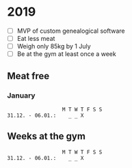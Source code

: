 # 2019

- [ ] MVP of custom genealogical software
- [ ] Eat less meat 
- [ ] Weigh only 85kg by 1 July
- [ ] Be at the gym at least once a week

## Meat free

### January

```plain
                  M T W T F S S
31.12. - 06.01.:    _ _ X
```


## Weeks at the gym

```plain
                  M T W T F S S
31.12. - 06.01.:    _ _ X     
```
